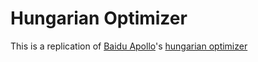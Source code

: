 # Hungarian Optimizer

This is a replication of [Baidu Apollo](https://www.github.com/ApolloAuto/apollo/)'s [hungarian optimizer](https://www.github.com/ApolloAuto/apollo/blob/v7.0.0/modules/perception/common/graph/hungarian_optimizer.h)
